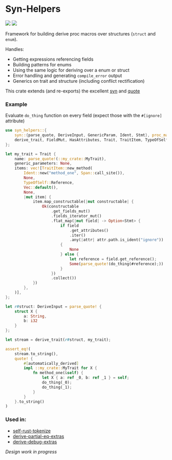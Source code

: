 # Syn-Helpers

[![](https://img.shields.io/crates/v/syn-helpers)](https://crates.io/crates/syn-helpers)
[![](https://img.shields.io/docsrs/syn-helpers)](https://docs.rs/syn-helpers/latest/syn_helpers/)

Framework for building derive proc macros over structures (`struct` and `enum`).

Handles:
- Getting expressions referencing fields 
- Building patterns for enums
- Using the same logic for deriving over a enum or struct
- Error handling and generating `compile_error` output
- Generics on trait and structure (including conflict rectification)

This crate extends (and re-exports) the excellent [syn](https://crates.io/crates/syn) and [quote](https://crates.io/crates/quote)

### Example

Evaluate `do_thing` function on every field (expect those with the `#[ignore]` attribute)

```rust
use syn_helpers::{
    syn::{parse_quote, DeriveInput, GenericParam, Ident, Stmt}, proc_macro2::Span, quote,
    derive_trait, FieldMut, HasAttributes, Trait, TraitItem, TypeOfSelf, Constructable,
};

let my_trait = Trait {
    name: parse_quote!(::my_crate::MyTrait),
    generic_parameters: None,
    items: vec![TraitItem::new_method(
        Ident::new("method_one", Span::call_site()),
        None,
        TypeOfSelf::Reference,
        Vec::default(),
        None,
        |mut item| {
            item.map_constructable(|mut constructable| {
                Ok(constructable
                    .get_fields_mut()
                    .fields_iterator_mut()
                    .flat_map(|mut field| -> Option<Stmt> {
                        if field
                            .get_attributes()
                            .iter()
                            .any(|attr| attr.path.is_ident("ignore"))
                        {
                            None
                        } else {
                            let reference = field.get_reference();
                            Some(parse_quote!(do_thing(#reference);))
                        }
                    })
                    .collect())
            })
        },
    )],
};

let r#struct: DeriveInput = parse_quote! {
    struct X {
        a: String,
        b: i32
    }
};

let stream = derive_trait(r#struct, my_trait);

assert_eq!(
    stream.to_string(),
    quote! {
        #[automatically_derived]
        impl ::my_crate::MyTrait for X {
            fn method_one(&self) {
                let X { a: ref _0, b: ref _1 } = self;
                do_thing(_0);
                do_thing(_1);
            }
        }
    }.to_string()
)
```

### Used in:
- [self-rust-tokenize](https://github.com/kaleidawave/self-rust-tokenize)
- [derive-partial-eq-extras](https://github.com/kaleidawave/derive-partial-eq-extras)
- [derive-debug-extras](https://github.com/kaleidawave/derive-debug-extras)

*Design work in progress*